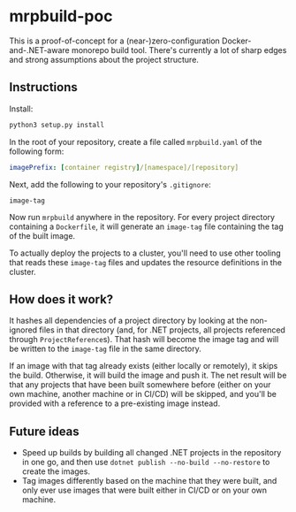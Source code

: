 # mrpbuild-poc

This is a proof-of-concept for a (near-)zero-configuration Docker-and-.NET-aware monorepo build tool. There's currently a lot of sharp edges and strong assumptions about the project structure.

## Instructions
Install:

```bash
python3 setup.py install
```

In the root of your repository, create a file called `mrpbuild.yaml` of the following form:

```yaml
imagePrefix: [container registry]/[namespace]/[repository]
```

Next, add the following to your repository's `.gitignore`:

```
image-tag
```

Now run `mrpbuild` anywhere in the repository. For every project directory containing a `Dockerfile`, it will generate an `image-tag` file containing the tag of the built image.

To actually deploy the projects to a cluster, you'll need to use other tooling that reads these `image-tag` files and updates the resource definitions in the cluster.

## How does it work?
It hashes all dependencies of a project directory by looking at the non-ignored files in that directory (and, for .NET projects, all projects referenced through `ProjectReference`s). That hash will become the image tag and will be written to the `image-tag` file in the same directory.

If an image with that tag already exists (either locally or remotely), it skips the build. Otherwise, it will build the image and push it. The net result will be that any projects that have been built somewhere before (either on your own machine, another machine or in CI/CD) will be skipped, and you'll be provided with a reference to a pre-existing image instead.

## Future ideas
* Speed up builds by building all changed .NET projects in the repository in one go, and then use `dotnet publish --no-build --no-restore` to create the images.
* Tag images differently based on the machine that they were built, and only ever use images that were built either in CI/CD or on your own machine.
